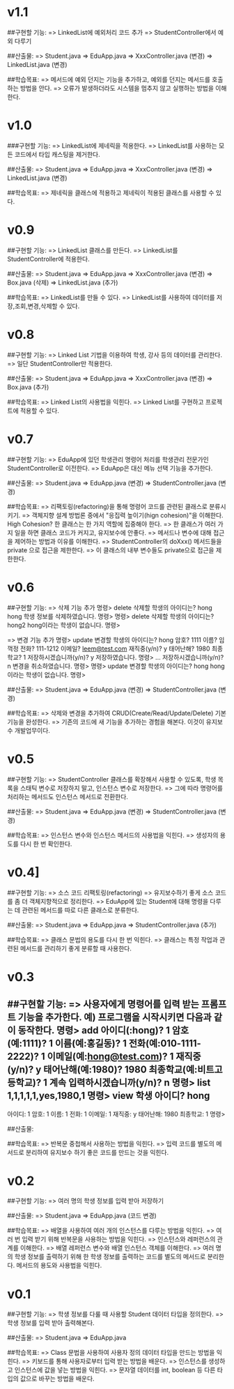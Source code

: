# v1.1
##구현할 기능:
=> LinkedList에 예외처리 코드 추가
=> StudentController에서 예외 다루기

##산출물:
=> Student.java
=> EduApp.java
=> XxxController.java (변경)
=> LinkedList.java (변경)

##학습목표:
=> 메서드에 예외 던지는 기능을 추가하고,
   예외를 던지는 메서드를 호출하는 방법을 안다.
=> 오류가 발생하더라도 시스템을 멈추지 않고 실행하는 방법을 이해한다.

# v1.0
###구현할 기능:
=> LinkedList에 제네릭을 적용한다.
=> LinkedList를 사용하는 모든 코드에서 타입 캐스팅을 제거한다.

##산출물:
=> Student.java
=> EduApp.java
=> XxxController.java (변경)
=> LinkedList.java (변경)

##학습목표:
=> 제네릭을 클래스에 적용하고 제네릭이 적용된 클래스를 사용할 수 있다.


# v0.9
##구현할 기능:
=> LinkedList 클래스를 만든다.
=> LinkedList를 StudentController에 적용한다.

##산출물:
=> Student.java
=> EduApp.java
=> XxxController.java (변경)
=> Box.java (삭제)
=> LinkedList.java (추가)

##학습목표:
=> LinkedList를 만들 수 있다.
=> LinkedList를 사용하여 데이터를 저장,조회,변경,삭제할 수 있다.


# v0.8
##구현할 기능:
=> Linked List 기법을 이용하여 학생, 강사 등의 데이터를 관리한다.
=> 일단 StudentController만 적용한다.

##산출물:
=> Student.java
=> EduApp.java
=> XxxController.java (변경)
=> Box.java (추가)

##학습목표:
=> Linked List의 사용법을 익힌다.
=> Linked List를 구현하고 프로젝트에 적용할 수 있다.


# v0.7
##구현할 기능:
=> EduApp에 있던 학생관리 명령어 처리를
   학생관리 전문가인 StudentController로 이전한다.
=> EduApp은 대신 메뉴 선택 기능을 추가한다.

##산출물:
=> Student.java
=> EduApp.java (변경)
=> StudentController.java (변경)

##학습목표:
=> 리팩토링(refactoring)을 통해 명령어 코드를 관련된 클래스로 분류시키기.
=> 객체지향 설계 방법론 중에서 "응집력 높이기(hign cohesion)"을 이해한다.
   High Cohesion? 한 클래스는 한 가지 역할에 집중해야 한다.
   => 한 클래스가 여러 가지 일을 하면 클래스 코드가 커지고, 유지보수에 안좋다.
=> 메서드나 변수에 대해 접근을 제어하는 방법과 이유를 이해한다.
  => StudentController의 doXxx() 메서드들을 private 으로 접근을 제한한다.
  => 이 클래스의 내부 변수들도 private으로 접근을 제한한다.


# v0.6
##구현할 기능:
=> 삭제 기능 추가
명령> delete
삭제할 학생의 아이디는? hong
hong 학생 정보를 삭제하였습니다.
명령>
명령> delete
삭제할 학생의 아이디는? hong2
hong이라는 학생이 없습니다.
명령>

=> 변경 기능 추가
명령> update
변경할 학생의 아이디는? hong
암호? 1111
이름? 임꺽정
전화? 111-1212
이메일? leem@test.com
재직중(y/n)? y
태어난해? 1980
최종학교? 1
저장하시겠습니까(y/n)? y
저장하였습니다.
명령>
...
저장하시겠습니까(y/n)? n
변경을 취소하였습니다.
명령>
명령> update
변경할 학생의 아이디는? hong
hong이라는 학생이 없습니다.
명령>

##산출물:
=> Student.java
=> EduApp.java (변경)
=> StudentController.java (변경)

##학습목표:
=> 삭제와 변경을 추가하여 CRUD(Create/Read/Update/Delete) 기본 기능을 완성한다.
=> 기존의 코드에 새 기능을 추가하는 경험을 해본다.
   이것이 유지보수 개발업무이다.

# v0.5
##구현할 기능:
=> StudentController 클래스를 확장해서 사용할 수 있도록,
   학생 목록을 스태틱 변수로 저장하지 말고, 인스턴스 변수로 저장한다.
=> 그에 따라 명령어를 처리하는 메서드도 인스턴스 메서드로 전환한다.

##산출물:
=> Student.java
=> EduApp.java (변경)
=> StudentController.java (변경)

##학습목표:
=> 인스턴스 변수와 인스턴스 메서드의 사용법을 익힌다.
=> 생성자의 용도를 다시 한 번 확인한다.

# v0.4]
##구현할 기능:
=> 소스 코드 리팩토링(refactoring)
   => 유지보수하기 좋게 소스 코드를 좀 더 객체지향적으로 정리한다.
=> EduApp에 있는 Student에 대해 명령을 다루는 데 관련된 메서드를
   따로 다른 클래스로 분류한다.

##산출물:
=> Student.java
=> EduApp.java
=> StudentController.java (추가)

##학습목표:
=> 클래스 문법의 용도를 다시 한 번 익힌다.
   => 클래스는 특정 작업과 관련된 메서드를 관리하기 좋게 분류할 때 사용한다.


# v0.3
##구현할 기능:
=> 사용자에게 명령어를 입력 받는 프롬프트 기능을 추가한다.
예) 프로그램을 시작시키면 다음과 같이 동작한다.
명령> add
아이디(:hong)? 1
암호(예:1111)? 1
이름(예:홍길동)? 1
전화(예:010-1111-2222)? 1
이메일(예:hong@test.com)? 1
재직중(y/n)? y
태어난해(예:1980)? 1980
최종학교(예:비트고등학교)? 1
계속 입력하시겠습니까(y/n)? n
명령> list
1,1,1,1,1,yes,1980,1
명령> view
학생 아이디? hong
----------------------------
아이디: 1
암호: 1
이름: 1
전화: 1
이메일: 1
재직중: y
태어난해: 1980
최종학교: 1
명령>

##산출물:

##학습목표:
=> 반복문 중첩해서 사용하는 방법을 익힌다.
=> 입력 코드를 별도의 메서드로 분리하여 유지보수 하기 좋은 코드를 만드는 것을 익힌다.


# v0.2
##구현할 기능:
=> 여러 명의 학생 정보를 입력 받아 저장하기

##산출물:
=> Student.java
=> EduApp.java (코드 변경)

##학습목표:
=> 배열을 사용하여 여러 개의 인스턴스를 다루는 방법을 익힌다.
=> 여러 번 입력 받기 위해 반복문을 사용하는 방법을 익힌다.
=> 인스턴스와 레퍼런스의 관계를 이해한다.
=> 배열 레퍼런스 변수와 배열 인스턴스 객체를 이해한다.
=> 여러 명의 학생 정보를 출력하기 위해
   한 학생 정보를 출력하는 코드를 별도의 메서드로 분리한다.
   메서드의 용도와 사용법을 익힌다.

# v0.1
##구현할 기능:
=> 학생 정보를 다룰 때 사용할 Student 데이터 타입을 정의한다.
=> 학생 정보를 입력 받아 출력해본다.

##산출물:
=> Student.java
=> EduApp.java

##학습목표:
=> Class 문법을 사용하여 사용자 정의 데이터 타입을 만드는 방법을 익힌다.
=> 키보드를 통해 사용자로부터 입력 받는 방법을 배운다.
=> 인스턴스를 생성하고 인스턴스에 값을 넣는 방법을 익힌다.
=> 문자열 데이터를 int, boolean 등 다른 타입의 값으로 바꾸는 방법을 배운다.
